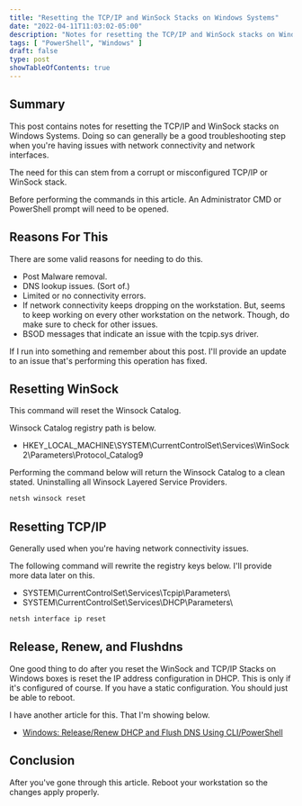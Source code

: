 ```yaml
---
title: "Resetting the TCP/IP and WinSock Stacks on Windows Systems"
date: "2022-04-11T11:03:02-05:00"
description: "Notes for resetting the TCP/IP and WinSock stacks on Windows Systems."
tags: [ "PowerShell", "Windows" ]
draft: false
type: post
showTableOfContents: true
---
```


## Summary

This post contains notes for resetting the TCP/IP and WinSock stacks on
Windows Systems. Doing so can generally be a good troubleshooting step
when you're having issues with network connectivity and network
interfaces.

The need for this can stem from a corrupt or misconfigured TCP/IP or
WinSock stack.

Before performing the commands in this article. An Administrator CMD or
PowerShell prompt will need to be opened. 

## Reasons For This

There are some valid reasons for needing to do this.

- Post Malware removal.
- DNS lookup issues. (Sort of.)
- Limited or no connectivity errors.
- If network connectivity keeps dropping on the workstation. But, seems
  to keep working on every other workstation on the network. Though, do
  make sure to check for other issues.
- BSOD messages that indicate an issue with the tcpip.sys driver.

If I run into something and remember about this post. I'll provide an
update to an issue that's performing this operation has fixed.

## Resetting WinSock

This command will reset the Winsock Catalog. 

Winsock Catalog registry path is below.

- HKEY_LOCAL_MACHINE\SYSTEM\CurrentControlSet\Services\WinSock2\Parameters\Protocol_Catalog9

Performing the command below will return the Winsock Catalog to a clean
stated. Uninstalling all Winsock Layered Service Providers.

```powershell
netsh winsock reset
```

## Resetting TCP/IP

Generally used when you're having network connectivity issues.

The following command will rewrite the registry keys below. I'll provide
more data later on this.

- SYSTEM\CurrentControlSet\Services\Tcpip\Parameters\ 
- SYSTEM\CurrentControlSet\Services\DHCP\Parameters\ 

```powershell
netsh interface ip reset
```

## Release, Renew, and Flushdns

One good thing to do after you reset the WinSock and TCP/IP Stacks on
Windows boxes is reset the IP address configuration in DHCP. This is
only if it's configured of course. If you have a static configuration.
You should just be able to reboot.

I have another article for this. That I'm showing below.

- [Windows: Release/Renew DHCP and Flush DNS Using CLI/PowerShell](https://info.n3s0.tech/2022/07/01/20220701101438)

## Conclusion

After you've gone through this article. Reboot your workstation so the
changes apply properly.
